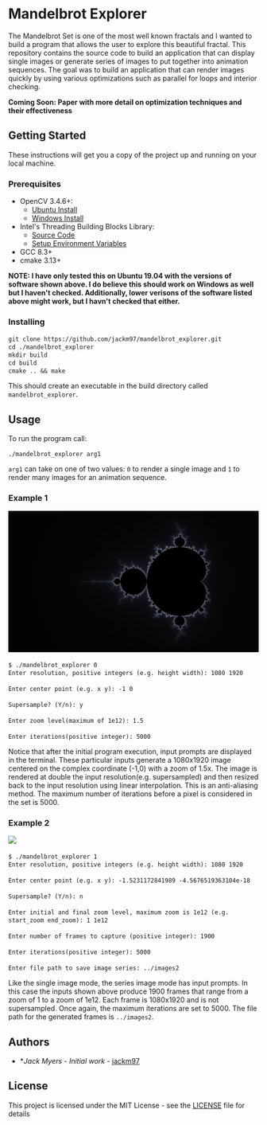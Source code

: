 # Mandelbrot Explorer

The Mandelbrot Set is one of the most well known fractals and I wanted to build a program that allows the user to explore this beautiful fractal. This repository contains the source code to build an application that can display single images or generate series of images to put together into animation sequences. The goal was to build an application that can render images quickly by using various optimizations such as parallel for loops and interior checking.

**Coming Soon: Paper with more detail on optimization techniques and their effectiveness**

## Getting Started

These instructions will get you a copy of the project up and running on your local machine.

### Prerequisites

- OpenCV 3.4.6+:
  - [Ubuntu Install](https://docs.opencv.org/4.1.1/d7/d9f/tutorial_linux_install.html)
  - [Windows Install](https://www.learnopencv.com/install-opencv-4-on-windows/)
- Intel's Threading Building Blocks Library:
  - [Source Code](https://github.com/intel/tbb)
  - [Setup Environment Variables](https://software.intel.com/en-us/node/505529)
- GCC 8.3+
- cmake 3.13+

**NOTE: I have only tested this on Ubuntu 19.04 with the versions of software shown above. I do believe this should work on Windows as well but I haven't checked. Additionally, lower verisons of the software listed above might work, but I havn't checked that either.**

### Installing
```
git clone https://github.com/jackm97/mandelbrot_explorer.git
cd ./mandelbrot_explorer
mkdir build
cd build
cmake .. && make
```
This should create an executable in the build directory called `mandelbrot_explorer`.

## Usage
To run the program call:
```
./mandelbrot_explorer arg1
```
`arg1` can take on one of two values: `0` to render a single image and `1` to render many images for an animation sequence.

### Example 1
![](./examples/example1.png)
```
$ ./mandelbrot_explorer 0
Enter resolution, positive integers (e.g. height width): 1080 1920

Enter center point (e.g. x y): -1 0

Supersample? (Y/n): y

Enter zoom level(maximum of 1e12): 1.5

Enter iterations(positive integer): 5000
```
Notice that after the initial program execution, input prompts are displayed in the terminal. These particular inputs generate a 1080x1920 image centered on the complex coordinate (-1,0) with a zoom of 1.5x. The image is rendered at double the input resolution(e.g. supersampled) and then resized back to the input resolution using linear interpolation. This is an anti-aliasing method. The maximum number of iterations before a pixel is considered in the set is 5000.

### Example 2
![](./examples/example2.gif)
```
$ ./mandelbrot_explorer 1
Enter resolution, positive integers (e.g. height width): 1080 1920

Enter center point (e.g. x y): -1.5231172841989 -4.5676519363104e-18

Supersample? (Y/n): n

Enter initial and final zoom level, maximum zoom is 1e12 (e.g. start_zoom end_zoom): 1 1e12

Enter number of frames to capture (positive integer): 1900

Enter iterations(positive integer): 5000

Enter file path to save image series: ../images2
```
Like the single image mode, the series image mode has input prompts. In this case the inputs shown above produce 1900 frames that range from a zoom of 1 to a zoom of 1e12. Each frame is 1080x1920 and is not supersampled. Once again, the maximum iterations are set to 5000. The file path for the generated frames is `../images2`.

## Authors

* **Jack Myers* - *Initial work* - [jackm97](https://github.com/jackm97)

## License

This project is licensed under the MIT License - see the [LICENSE](LICENSE) file for details
